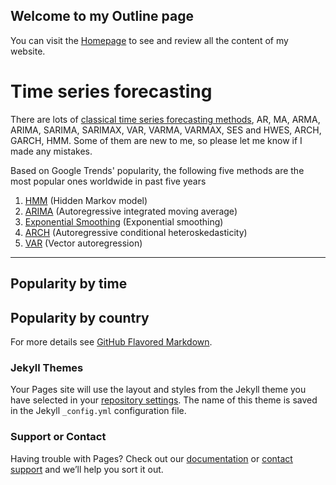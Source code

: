 ## Welcome to my Outline page

You can visit the [Homepage](https://github.com/BIRAN/SAS_Visual_Forecasting) to see and review all the content of my website.

# Time series forecasting
There are lots of [classical time series forecasting methods](https://machinelearningmastery.com/time-series-forecasting-methods-in-python-cheat-sheet/), AR, MA, ARMA, ARIMA, SARIMA, SARIMAX, VAR, VARMA, VARMAX, SES and HWES, ARCH, GARCH, HMM. Some of them are new to me, so please let me know if I made any mistakes.

Based on Google Trends' popularity, the following five methods are the most popular ones worldwide in past five years
1. [HMM](https://biran.github.io/Overview-of-time-series-forecasting/hmm) (Hidden Markov model)
2. [ARIMA](https://biran.github.io/Overview-of-time-series-forecasting/arima) (Autoregressive integrated moving average)
3. [Exponential Smoothing](https://biran.github.io/Overview-of-time-series-forecasting/esm) (Exponential smoothing)
4. [ARCH](https://biran.github.io/Overview-of-time-series-forecasting/arch/) (Autoregressive conditional heteroskedasticity)
5. [VAR](https://biran.github.io/Overview-of-time-series-forecasting/var) (Vector autoregression)


<hr size="10">
<h2>Popularity by time</h2>

<script type="text/javascript" src="https://ssl.gstatic.com/trends_nrtr/1845_RC03/embed_loader.js"></script> <script type="text/javascript"> trends.embed.renderExploreWidget("TIMESERIES", {"comparisonItem":[{"keyword":"/m/0p8wy","geo":"","time":"today 5-y"},{"keyword":"/m/056xc6","geo":"","time":"today 5-y"},{"keyword":"/m/0642vj","geo":"","time":"today 5-y"},{"keyword":"/m/02w9b0","geo":"","time":"today 5-y"},{"keyword":"/m/079bt_","geo":"","time":"today 5-y"}],"category":0,"property":""}, {"exploreQuery":"date=today%205-y&q=%2Fm%2F0p8wy,%2Fm%2F056xc6,%2Fm%2F0642vj,%2Fm%2F02w9b0,%2Fm%2F079bt_","guestPath":"https://trends.google.com:443/trends/embed/"}); </script> 

<h2>Popularity by country</h2>
<script type="text/javascript" src="https://ssl.gstatic.com/trends_nrtr/1845_RC03/embed_loader.js"></script> <script type="text/javascript"> trends.embed.renderExploreWidget("GEO_MAP", {"comparisonItem":[{"keyword":"/m/0p8wy","geo":"","time":"today 5-y"},{"keyword":"/m/056xc6","geo":"","time":"today 5-y"},{"keyword":"/m/0642vj","geo":"","time":"today 5-y"},{"keyword":"/m/02w9b0","geo":"","time":"today 5-y"},{"keyword":"/m/079bt_","geo":"","time":"today 5-y"}],"category":0,"property":""}, {"exploreQuery":"date=today%205-y&q=%2Fm%2F0p8wy,%2Fm%2F056xc6,%2Fm%2F0642vj,%2Fm%2F02w9b0,%2Fm%2F079bt_","guestPath":"https://trends.google.com:443/trends/embed/"}); </script> 


For more details see [GitHub Flavored Markdown](https://guides.github.com/features/mastering-markdown/).

### Jekyll Themes

Your Pages site will use the layout and styles from the Jekyll theme you have selected in your [repository settings](https://github.com/BIRAN/website/settings). The name of this theme is saved in the Jekyll `_config.yml` configuration file.

### Support or Contact

Having trouble with Pages? Check out our [documentation](https://help.github.com/categories/github-pages-basics/) or [contact support](https://github.com/contact) and we’ll help you sort it out.
